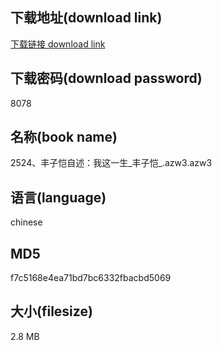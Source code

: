 ## 下载地址(download link)
[下载链接 download link](https://voluble-croquembouche-d321dc.netlify.app/?s=2524%E3%80%81%E4%B8%B0%E5%AD%90%E6%81%BA%E8%87%AA%E8%BF%B0%EF%BC%9A%E6%88%91%E8%BF%99%E4%B8%80%E7%94%9F_%E4%B8%B0%E5%AD%90%E6%81%BA_.azw3)

## 下载密码(download password)
8078

## 名称(book name)
2524、丰子恺自述：我这一生_丰子恺_.azw3.azw3

## 语言(language)
chinese

## MD5
f7c5168e4ea71bd7bc6332fbacbd5069

## 大小(filesize)
2.8 MB
